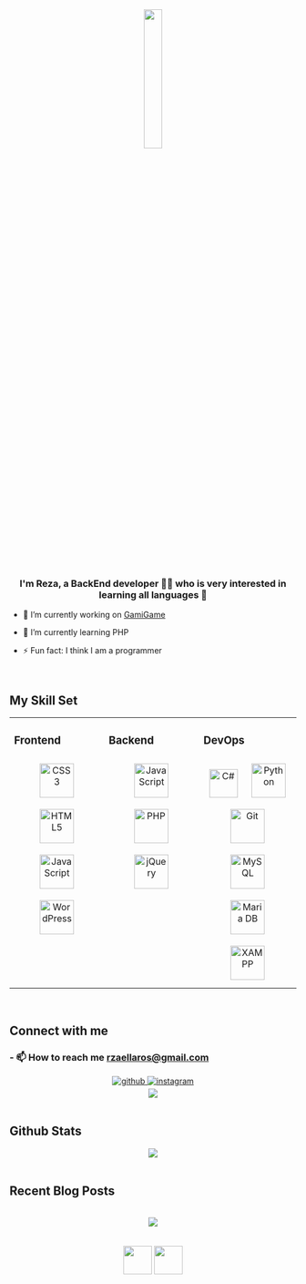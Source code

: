 <div align="center">
<img src="https://cdn.buymeacoffee.com/uploads/profile_pictures/2023/12/HVNbRg1S3m68u43k.png@300w_0e.webp" align="center" style="width: 25%" />
</div>  
  

### <div align="center">I'm Reza, a **BackEnd** developer 👨‍💻 who is very interested in learning all languages 🚀</div>  
  

- 🔭 I’m currently working on [GamiGame](https://github.com/RezaEllaros)  
  

- 🌱 I’m currently learning PHP  
  

- ⚡ Fun fact: I think I am a programmer
  

<br/>  


## My Skill Set  
<table><tr><td valign="top" width="33%">



### Frontend  
<div align="center">  
<a href="https://www.w3schools.com/css/" target="_blank"><img style="margin: 10px" src="https://profilinator.rishav.dev/skills-assets/css3-original-wordmark.svg" alt="CSS3" height="60" /></a>  
<a href="https://en.wikipedia.org/wiki/HTML5" target="_blank"><img style="margin: 10px" src="https://profilinator.rishav.dev/skills-assets/html5-original-wordmark.svg" alt="HTML5" height="60" /></a>  
<a href="https://www.javascript.com/" target="_blank"><img style="margin: 10px" src="https://profilinator.rishav.dev/skills-assets/javascript-original.svg" alt="JavaScript" height="60" /></a>  
<a href="https://wordpress.com/" target="_blank"><img style="margin: 10px" src="https://profilinator.rishav.dev/skills-assets/wordpress.png" alt="WordPress" height="60" /></a>  
</div>

</td><td valign="top" width="33%">



### Backend  
<div align="center">  
<a href="https://www.javascript.com/" target="_blank"><img style="margin: 10px" src="https://profilinator.rishav.dev/skills-assets/javascript-original.svg" alt="JavaScript" height="60" /></a>  
<a href="https://www.php.net/" target="_blank"><img style="margin: 10px" src="https://profilinator.rishav.dev/skills-assets/php-original.svg" alt="PHP" height="60" /></a>  
<a href="https://jquery.com/" target="_blank"><img style="margin: 10px" src="https://profilinator.rishav.dev/skills-assets/jquery.png" alt="jQuery" height="60" /></a>  
</div>

</td><td valign="top" width="43%">



### DevOps  
<div align="center">  
<a href="https://docs.microsoft.com/en-us/dotnet/csharp/" target="_blank"><img style="margin: 10px" src="https://profilinator.rishav.dev/skills-assets/csharp-original.svg" alt="C#" height="50" /></a>  
<a href="https://www.python.org/" target="_blank"><img style="margin: 10px" src="https://profilinator.rishav.dev/skills-assets/python-original.svg" alt="Python" height="60" /></a>  
<a href="https://github.com/" target="_blank"><img style="margin: 10px" src="https://profilinator.rishav.dev/skills-assets/git-scm-icon.svg" alt="Git" height="60" /></a>  
<a href="https://www.mysql.com/" target="_blank"><img style="margin: 10px" src="https://profilinator.rishav.dev/skills-assets/mysql-original-wordmark.svg" alt="MySQL" height="60" /></a>  
<a href="https://mariadb.org/" target="_blank"><img style="margin: 10px" src="https://profilinator.rishav.dev/skills-assets/mariadb.png" alt="Maria DB" height="60" /></a>  
<a href="https://www.apachefriends.org/" target="_blank"><img style="margin: 10px" src="https://profilinator.rishav.dev/skills-assets/xampp.png" alt="XAMPP" height="60" /></a>  
</div>

</td></tr></table>  

<br/>  


## Connect with me  


### - 📫 How to reach me rzaellaros@gmail.com

  
<div align="center">
<a href="https://github.com/RezaEllaros" target="_blank">
<img src=https://img.shields.io/badge/github-%2324292e.svg?&style=for-the-badge&logo=github&logoColor=white alt=github style="margin-bottom: 5px;" />
</a>
<a href="https://instagram.com/reza.khanbabayi" target="_blank">
<img src=https://img.shields.io/badge/instagram-%23000000.svg?&style=for-the-badge&logo=instagram&logoColor=white alt=instagram style="margin-bottom: 5px;" />
</a>   
    <div align="center">
<img src="https://komarev.com/ghpvc/?username=RezaEllaros&&style=flat-square" align="center" />
</div> 
</div>  
  

<br/>  


## Github Stats  
<div align="center"><img src="https://github-readme-stats.vercel.app/api?username=RezaEllaros&show_icons=true&count_private=true&hide_border=true" align="center" /></div>  

<br/>  


## Recent Blog Posts  
<!-- BLOG-POST-LIST:START -->  

<!-- BLOG-POST-LIST:END -->  

<br/>  

<div align="center"><img src="https://rishavanand.github.io/static/images/spotify-readme-example.svg" /></div>  

<br/>  


  

<br/>  

<div align="center">
            <a href="https://www.coffeebede.com/rezaellaros"><img class="img-fluid" src="https://coffeebede.ir/DashboardTemplateV2/app-assets/images/banner/default-yellow.svg" height="50" /></a>
<a href="https://www.buymeacoffee.com/rezaellaros"><img src="https://img.buymeacoffee.com/button-api/?text=Buy me a coffee&emoji=☕ &slug=rezaellaros&button_colour=FFDD00&font_colour=000000&font_family=Inter&outline_colour=000000&coffee_colour=ffffff" height="50" /></a>



<br />

